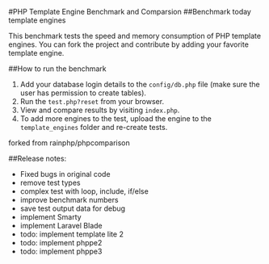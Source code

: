 #PHP Template Engine Benchmark and Comparsion
##Benchmark today template engines

This benchmark tests the speed and memory consumption of PHP template engines. You can fork the project and contribute by adding your favorite template engine.

##How to run the benchmark

1. Add your database login details to the `config/db.php` file (make sure the user has permission to create tables).
2. Run the `test.php?reset` from your browser.
3. View and compare results by visiting `index.php`.
4. To add more engines to the test, upload the engine to the `template_engines` folder and re-create tests.


forked from rainphp/phpcomparison

##Release notes:
- Fixed bugs in original code
- remove test types
- complex test with loop, include, if/else
- improve benchmark numbers
- save test output data for debug
- implement Smarty
- implement Laravel Blade
- todo: implement template lite 2
- todo: implement phppe2
- todo: implement phppe3


